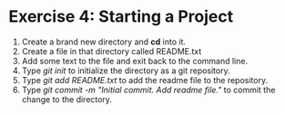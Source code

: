 Exercise 4: Starting a Project
==============================

1. Create a brand new directory and **cd** into it.
2. Create a file in that directory called README.txt
3. Add some text to the file and exit back to the command line.
4. Type *git init* to initialize the directory as a git repository.
5. Type *git add README.txt* to add the readme file to the repository.
6. Type *git commit -m "Initial commit. Add readme file."* to commit the
   change to the directory.
